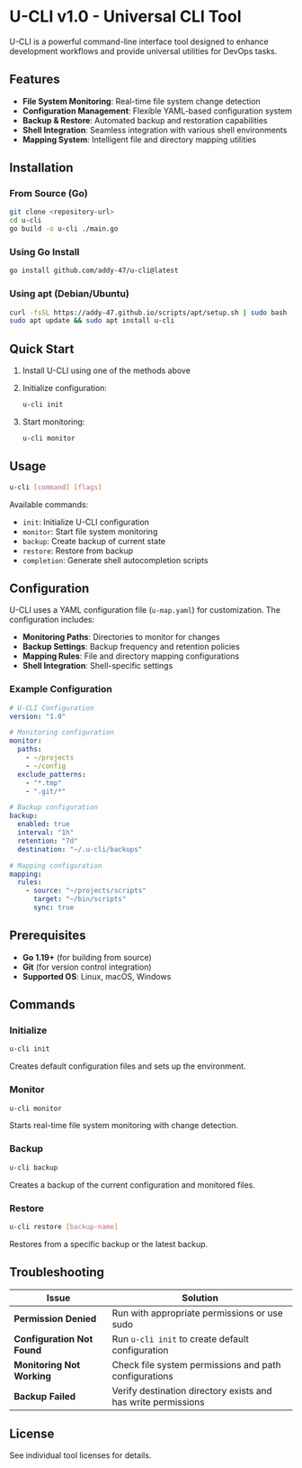 # U-CLI v1.0 - Universal CLI Tool

U-CLI is a powerful command-line interface tool designed to enhance development workflows and provide universal utilities for DevOps tasks.

## Features

- **File System Monitoring**: Real-time file system change detection
- **Configuration Management**: Flexible YAML-based configuration system
- **Backup & Restore**: Automated backup and restoration capabilities
- **Shell Integration**: Seamless integration with various shell environments
- **Mapping System**: Intelligent file and directory mapping utilities

## Installation

### From Source (Go)
```bash
git clone <repository-url>
cd u-cli
go build -o u-cli ./main.go
```

### Using Go Install
```bash
go install github.com/addy-47/u-cli@latest
```

### Using apt (Debian/Ubuntu)
```bash
curl -fsSL https://addy-47.github.io/scripts/apt/setup.sh | sudo bash
sudo apt update && sudo apt install u-cli
```

## Quick Start

1. Install U-CLI using one of the methods above

2. Initialize configuration:
   ```bash
   u-cli init
   ```

3. Start monitoring:
   ```bash
   u-cli monitor
   ```

## Usage

```bash
u-cli [command] [flags]
```

Available commands:
- `init`: Initialize U-CLI configuration
- `monitor`: Start file system monitoring
- `backup`: Create backup of current state
- `restore`: Restore from backup
- `completion`: Generate shell autocompletion scripts

## Configuration

U-CLI uses a YAML configuration file (`u-map.yaml`) for customization. The configuration includes:

- **Monitoring Paths**: Directories to monitor for changes
- **Backup Settings**: Backup frequency and retention policies
- **Mapping Rules**: File and directory mapping configurations
- **Shell Integration**: Shell-specific settings

### Example Configuration

```yaml
# U-CLI Configuration
version: "1.0"

# Monitoring configuration
monitor:
  paths:
    - ~/projects
    - ~/config
  exclude_patterns:
    - "*.tmp"
    - ".git/*"

# Backup configuration
backup:
  enabled: true
  interval: "1h"
  retention: "7d"
  destination: "~/.u-cli/backups"

# Mapping configuration
mapping:
  rules:
    - source: "~/projects/scripts"
      target: "~/bin/scripts"
      sync: true
```

## Prerequisites

- **Go 1.19+** (for building from source)
- **Git** (for version control integration)
- **Supported OS**: Linux, macOS, Windows

## Commands

### Initialize
```bash
u-cli init
```
Creates default configuration files and sets up the environment.

### Monitor
```bash
u-cli monitor
```
Starts real-time file system monitoring with change detection.

### Backup
```bash
u-cli backup
```
Creates a backup of the current configuration and monitored files.

### Restore
```bash
u-cli restore [backup-name]
```
Restores from a specific backup or the latest backup.

## Troubleshooting

| Issue | Solution |
|-------|----------|
| **Permission Denied** | Run with appropriate permissions or use sudo |
| **Configuration Not Found** | Run `u-cli init` to create default configuration |
| **Monitoring Not Working** | Check file system permissions and path configurations |
| **Backup Failed** | Verify destination directory exists and has write permissions |

## License

See individual tool licenses for details.